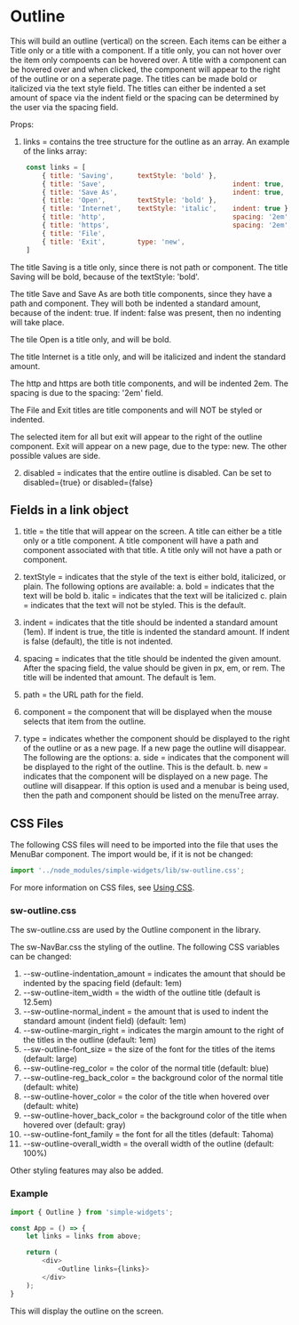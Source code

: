 # Outline

This will build an outline (vertical) on the screen.  Each items can be either a Title only or a title with a component.  If a title only, you can not hover over the item only compoents can be hovered over.  A title with a component can be hovered over and when clicked, the component will appear to the right of the outline or on a seperate page.  The titles can be made bold or italicized via the text style field.  The titles can either be indented a set amount of space via the indent field or the spacing can be determined by the user via the spacing field.  

Props:

1.  links = contains the tree structure for the outline as an array.  An example of the links array:
```js
    const links = [
        { title: 'Saving',      textStyle: 'bold' },
        { title: 'Save',                                indent: true,   path: '/save',      component: () => <Save></Save> },
        { title: 'Save As',                             indent: true,   path: '/saveas',    component: () => <SaveAs></SaveAs> },
        { title: 'Open',        textStyle: 'bold' },
        { title: 'Internet',    textStyle: 'italic',    indent: true },
        { title: 'http',                                spacing: '2em', path: '/insecure',  component: () => <Http></Http> },
        { title: 'https',                               spacing: '2em', path: '/secure',    component: () => <Https></Https> },
        { title: 'File',                                                path: '/file',      component: () => <File></File> }
        { title: 'Exit',        type: 'new',                            path: '/exit',      component: () => <Exit></Exit> },
    ]
```
The title Saving is a title only, since there is not path or component.  The title Saving will be bold, because of the textStyle: 'bold'.

The title Save and Save As are both title components, since they have a path and component.  They will both be indented a standard amount, because of the indent: true.  If indent: false was present, then no indenting will take place.

The tile Open is a title only, and will be bold.

The title Internet is a title only, and will be italicized and indent the standard amount.

The http and https are both title components, and will be indented 2em.  The spacing is due to the spacing: '2em' field.

The File and Exit titles are title components and will NOT be styled or indented.

The selected item for all but exit will appear to the right of the outline component.  Exit will appear on a new page, due to the type: new.  The other possible values are side.

2. disabled = indicates that the entire outline is disabled.  Can be set to disabled={true} or disabled={false}


## Fields in a link object

1. title = the title that will appear on the screen.  A title can either be a title only or a title component.  A title component will have a path and component associated with that title.  A title only will not have a path or component.

2. textStyle = indicates that the style of the text is either bold, italicized, or plain.  The following options are available:
    a. bold = indicates that the text will be bold
    b. italic = indicates that the text will be italicized
    c. plain = indicates that the text will not be styled.  This is the default.

3. indent = indicates that the title should be indented a standard amount (1em).  If indent is true, the title is indented the standard amount.  If indent is false (default), the title is not indented.

4. spacing = indicates that the title should be indented the given amount.  After the spacing field, the value should be given in px, em, or rem.  The title will be indented that amount.  The default is 1em.

5. path = the URL path for the field.

6. component = the component that will be displayed when the mouse selects that item from the outline.

7. type = indicates whether the component should be displayed to the right of the outline or as a new page.  If a new page the outline will disappear.  The following are the options:
    a. side = indicates that the component will be displayed to the right of the outline.  This is the default.
    b. new = indicates that the component will be displayed on a new page.  The outline will disappear.  If this option is used and a menubar is being used, then the path and component should be listed on the menuTree array.



## CSS Files

The following CSS files will need to be imported into the file that uses the MenuBar component.  The import would be, if it is not be changed:

```javascript
import '../node_modules/simple-widgets/lib/sw-outline.css';
```

For more information on CSS files, see [Using CSS](./UsingCSS.md).


### sw-outline.css

The sw-outline.css are used by the Outline component in the library.  

The sw-NavBar.css the styling of the outline.  The following CSS variables can be changed:

1. --sw-outline-indentation_amount = indicates the amount that should be indented by the spacing field (default: 1em)
2. --sw-outline-item_width = the width of the outline title (default is 12.5em)
3. --sw-outline-normal_indent = the amount that is used to indent the standard amount (indent field) (default: 1em)
4. --sw-outline-margin_right = indicates the margin amount to the right of the titles in the outline (default: 1em)
5. --sw-outline-font_size = the size of the font for the titles of the items (default: large)
6. --sw-outline-reg_color = the color of the normal title (default: blue)
7. --sw-outline-reg_back_color = the background color of the normal title (default: white)
8. --sw-outline-hover_color = the color of the title when hovered over (default: white)
9. --sw-outline-hover_back_color = the background color of the title when hovered over (default: gray)
10. --sw-outline-font_family = the font for all the titles (default: Tahoma)
11. --sw-outline-overall_width = the overall width of the outline (default: 100%)

Other styling features may also be added.

### Example

```js
import { Outline } from 'simple-widgets';

const App = () => {
    let links = links from above;

    return (
        <div>
            <Outline links={links}>
        </div>
    );
}

```

This will display the outline on the screen.

